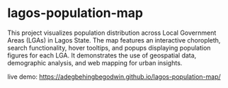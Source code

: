 # lagos-population-map
This project visualizes population distribution across Local Government Areas (LGAs) in Lagos State. The map features an interactive choropleth, search functionality, hover tooltips, and popups displaying population figures for each LGA. It demonstrates the use of geospatial data, demographic analysis, and web mapping for urban insights.

live demo: https://adegbehingbegodwin.github.io/lagos-population-map/
